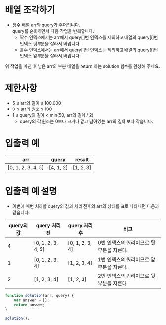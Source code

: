 # 배열 조각하기
- 정수 배열 arr와 query가 주어집니다.  
query를 순회하면서 다음 작업을 반복합니다.  
  - 짝수 인덱스에서는 arr에서 query[i]번 인덱스를 제외하고 배열의 query[i]번 인덱스 뒷부분을 잘라서 버립니다.
  - 홀수 인덱스에서는 arr에서 query[i]번 인덱스는 제외하고 배열의 query[i]번 인덱스 앞부분을 잘라서 버립니다.

위 작업을 마친 후 남은 arr의 부분 배열을 return 하는 solution 함수를 완성해 주세요.  




# 제한사항
- 5 ≤ arr의 길이 ≤ 100,000
- 0 ≤ arr의 원소 ≤ 100
- 1 ≤ query의 길이 < min(50, arr의 길이 / 2)
  - query의 각 원소는 0보다 크거나 같고 남아있는 arr의 길이 보다 작습니다.



# 입출력 예
| arr | query | result |
| --- | ----- | ------ |
| [0, 1, 2, 3, 4, 5] | [4, 1, 2] | [1, 2, 3] |



# 입출력 예 설명
- 이번에 매번 처리할 query의 값과 처리 전후의 arr의 상태를 표로 나타내면 다음과 같습니다.

| query의 값 | query 처리 전 | query 처리 후 | 비고 |
| --------- | ----------- | ------------ | --- |
| 4 | [0, 1, 2, 3, 4, 5] | [0, 1, 2, 3, 4] | 0번 인덱스의 쿼리이므로 뒷부분을 자른다. |
| 1 | [0, 1, 2, 3, 4] | [1, 2, 3, 4] | 1번 인덱스의 쿼리이므로 앞부분을 자른다. |
| 2 | [1, 2, 3, 4] | [1, 2, 3] | 2번 인덱스의 쿼리이므로 뒷부분을 자른다. |


```javascript
function solution(arr, query) {
    var answer = [];
    return answer;
}

solution();
```



